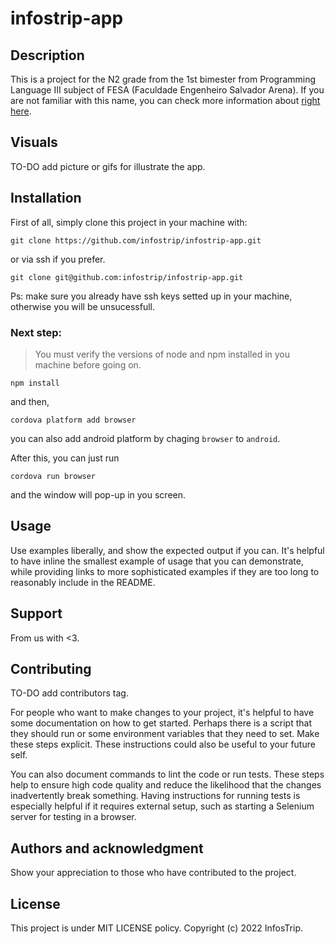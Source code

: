# infostrip-app

## Description
This is a project for the N2 grade from the 1st bimester from Programming Language III subject of FESA (Faculdade Engenheiro Salvador Arena). If you are not familiar with this name, you can check more information about <a href="http://faculdadesalvadorarena.org.br" target="_blank">right here</a>.

## Visuals
TO-DO add picture or gifs for illustrate the app.

## Installation

First of all, simply clone this project in your machine with:
```console
git clone https://github.com/infostrip/infostrip-app.git
```
or via ssh if you prefer.
```console
git clone git@github.com:infostrip/infostrip-app.git
```
Ps: make sure you already have ssh keys setted up in your machine, otherwise you will be unsucessfull.

### Next step:

> You must verify the versions of node and npm installed in you machine before going on.
```console
npm install
```
and then,
```console
cordova platform add browser
```
you can also add android platform by chaging `browser` to `android`.

After this, you can just run
```console
cordova run browser
```
and the window will pop-up in you screen.

## Usage
Use examples liberally, and show the expected output if you can. It's helpful to have inline the smallest example of usage that you can demonstrate, while providing links to more sophisticated examples if they are too long to reasonably include in the README.

## Support
From us with <3.

## Contributing
TO-DO add contributors tag.

For people who want to make changes to your project, it's helpful to have some documentation on how to get started. Perhaps there is a script that they should run or some environment variables that they need to set. Make these steps explicit. These instructions could also be useful to your future self.

You can also document commands to lint the code or run tests. These steps help to ensure high code quality and reduce the likelihood that the changes inadvertently break something. Having instructions for running tests is especially helpful if it requires external setup, such as starting a Selenium server for testing in a browser.

## Authors and acknowledgment
Show your appreciation to those who have contributed to the project.

## License
This project is under MIT LICENSE policy. Copyright (c) 2022 InfosTrip.
